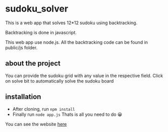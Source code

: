 # sudoku_solver
This is a  web app that solves 12*12 sudoku using backtracking.

Backtracking is done in javascript.

This web app use node.js. 
All the backtracking code can be found in public/js folder.

## about the project
You can provide the sudoku grid with any value in the respective field. 
Click on solve bit to automatically solve the sudoku board

## installation
* After cloning, run ``` npm install ```
* Finally run ```node app.js``` 
Thats is all you need to do :grinning:

You can see the website [here](https://sudoku-solver-backtracking.herokuapp.com/)
